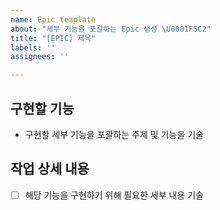 ```yaml
---
name: Epic template
about: "세부 기능을 포괄하는 Epic 생성 \U0001F5C2"
title: "[EPIC] 제목"
labels: ''
assignees: ''

---
```


## 구현할 기능
- 구현할 세부 기능을 포괄하는 주제 및 기능을 기술

## 작업 상세 내용
- [ ] 해당 기능을 구현하기 위해 필요한 세부 내용 기술

